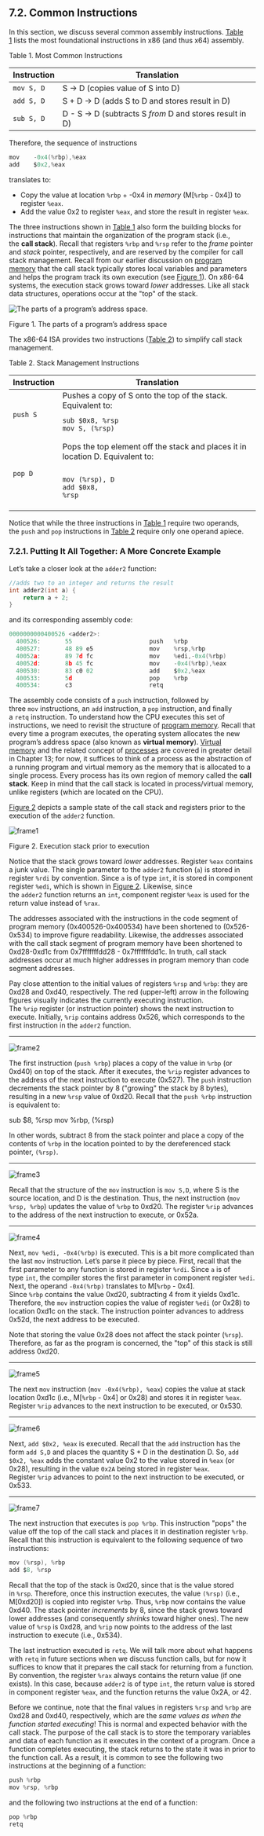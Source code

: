 ## 7.2. Common Instructions

In this section, we discuss several common assembly instructions. [Table 1](https://diveintosystems.org/book/C7-x86_64/common.html#Basic) lists the most foundational instructions in x86 (and thus x64) assembly.

Table 1. Most Common Instructions

|Instruction|Translation|
|---|---|
|`mov S, D`|S → D (copies value of S into D)|
|`add S, D`|S + D → D (adds S to D and stores result in D)|
|`sub S, D`|D - S → D (subtracts S _from_ D and stores result in D)|

Therefore, the sequence of instructions

```c
mov    -0x4(%rbp),%eax
add    $0x2,%eax
```

translates to:

- Copy the value at location `%rbp` + -0x4 in _memory_ (M[`%rbp` - 0x4]) to register `%eax`.
- Add the value 0x2 to register `%eax`, and store the result in register `%eax`.

The three instructions shown in [Table 1](https://diveintosystems.org/book/C7-x86_64/common.html#Basic) also form the building blocks for instructions that maintain the organization of the program stack (i.e., the **call stack**). Recall that registers `%rbp` and `%rsp` refer to the _frame_ pointer and _stack_ pointer, respectively, and are reserved by the compiler for call stack management. Recall from our earlier discussion on [program memory](https://diveintosystems.org/book/C2-C_depth/scope_memory.html#_parts_of_program_memory_and_scope) that the call stack typically stores local variables and parameters and helps the program track its own execution (see [Figure 1](https://diveintosystems.org/book/C7-x86_64/common.html#ProgramMemory)). On x86-64 systems, the execution stack grows toward _lower_ addresses. Like all stack data structures, operations occur at the "top" of the stack.

![The parts of a program’s address space.](https://diveintosystems.org/book/C7-x86_64/_images/memparts.png)

Figure 1. The parts of a program’s address space

The x86-64 ISA provides two instructions ([Table 2](https://diveintosystems.org/book/C7-x86_64/common.html#Stack)) to simplify call stack management.

Table 2. Stack Management Instructions

| Instruction | Translation                                                                                                                                       |
| ----------- | ------------------------------------------------------------------------------------------------------------------------------------------------- |
| `push S`    | Pushes a copy of S onto the top of the stack. Equivalent to:<br><pre><code>sub $0x8, %rsp<br>mov S, (%rsp)</code></pre>                           |
| `pop D`     | Pops the top element off the stack and places it in location D. Equivalent to:<br><pre><code><br>mov (%rsp), D<br>add $0x8, %rsp<br></code></pre> |
|             |                                                                                                                                                   |

Notice that while the three instructions in [Table 1](https://diveintosystems.org/book/C7-x86_64/common.html#Basic) require two operands, the `push` and `pop` instructions in [Table 2](https://diveintosystems.org/book/C7-x86_64/common.html#Stack) require only one operand apiece.

### [](https://diveintosystems.org/book/C7-x86_64/common.html#_putting_it_all_together_a_more_concrete_example)7.2.1. Putting It All Together: A More Concrete Example

Let’s take a closer look at the `adder2` function:

```c
//adds two to an integer and returns the result
int adder2(int a) {
    return a + 2;
}
```

and its corresponding assembly code:

```c
0000000000400526 <adder2>:
  400526:       55                      push   %rbp
  400527:       48 89 e5                mov    %rsp,%rbp
  40052a:       89 7d fc                mov    %edi,-0x4(%rbp)
  40052d:       8b 45 fc                mov    -0x4(%rbp),%eax
  400530:       83 c0 02                add    $0x2,%eax
  400533:       5d                      pop    %rbp
  400534:       c3                      retq
```

The assembly code consists of a `push` instruction, followed by three `mov` instructions, an `add` instruction, a `pop` instruction, and finally a `retq` instruction. To understand how the CPU executes this set of instructions, we need to revisit the structure of [program memory](https://diveintosystems.org/book/C2-C_depth/scope_memory.html#_parts_of_program_memory_and_scope). Recall that every time a program executes, the operating system allocates the new program’s address space (also known as **virtual memory**). [Virtual memory](https://diveintosystems.org/book/C13-OS/vm.html#_virtual_memory) and the related concept of [processes](https://diveintosystems.org/book/C13-OS/processes.html#_processes) are covered in greater detail in Chapter 13; for now, it suffices to think of a process as the abstraction of a running program and virtual memory as the memory that is allocated to a single process. Every process has its own region of memory called the **call stack**. Keep in mind that the call stack is located in process/virtual memory, unlike registers (which are located on the CPU).

[Figure 2](https://diveintosystems.org/book/C7-x86_64/common.html#InitialStep) depicts a sample state of the call stack and registers prior to the execution of the `adder2` function.

![frame1](https://diveintosystems.org/book/C7-x86_64/_images/ex1_1.png)

Figure 2. Execution stack prior to execution

Notice that the stack grows toward _lower_ addresses. Register `%eax` contains a junk value. The single parameter to the `adder2` function (`a`) is stored in register `%rdi` by convention. Since `a` is of type `int`, it is stored in component register `%edi`, which is shown in [Figure 2](https://diveintosystems.org/book/C7-x86_64/common.html#InitialStep). Likewise, since the `adder2` function returns an `int`, component register `%eax` is used for the return value instead of `%rax`.

The addresses associated with the instructions in the code segment of program memory (0x400526-0x400534) have been shortened to (0x526-0x534) to improve figure readability. Likewise, the addresses associated with the call stack segment of program memory have been shortened to 0xd28-0xd1c from 0x7fffffffdd28 - 0x7fffffffdd1c. In truth, call stack addresses occur at much higher addresses in program memory than code segment addresses.

Pay close attention to the initial values of registers `%rsp` and `%rbp`: they are 0xd28 and 0xd40, respectively. The red (upper-left) arrow in the following figures visually indicates the currently executing instruction. The `%rip` register (or instruction pointer) shows the next instruction to execute. Initially, `%rip` contains address 0x526, which corresponds to the first instruction in the `adder2` function.

---

![frame2](https://diveintosystems.org/book/C7-x86_64/_images/ex1_2.png)

The first instruction (`push %rbp`) places a copy of the value in `%rbp` (or 0xd40) on top of the stack. After it executes, the `%rip` register advances to the address of the next instruction to execute (0x527). The `push` instruction decrements the stack pointer by 8 ("growing" the stack by 8 bytes), resulting in a new `%rsp` value of 0xd20. Recall that the `push %rbp` instruction is equivalent to:

sub $8, %rsp
mov %rbp, (%rsp)

In other words, subtract 8 from the stack pointer and place a copy of the contents of `%rbp` in the location pointed to by the dereferenced stack pointer, `(%rsp)`.

---

![frame3](https://diveintosystems.org/book/C7-x86_64/_images/ex1_3.png)

Recall that the structure of the `mov` instruction is `mov S,D`, where S is the source location, and D is the destination. Thus, the next instruction (`mov %rsp, %rbp`) updates the value of `%rbp` to 0xd20. The register `%rip` advances to the address of the next instruction to execute, or 0x52a.

---

![frame4](https://diveintosystems.org/book/C7-x86_64/_images/ex1_4.png)

Next, `mov %edi, -0x4(%rbp)` is executed. This is a bit more complicated than the last `mov` instruction. Let’s parse it piece by piece. First, recall that the first parameter to any function is stored in register `%rdi`. Since `a` is of type `int`, the compiler stores the first parameter in component register `%edi`. Next, the operand `-0x4(%rbp)` translates to M[`%rbp` - 0x4]. Since `%rbp` contains the value 0xd20, subtracting 4 from it yields 0xd1c. Therefore, the `mov` instruction copies the value of register `%edi` (or 0x28) to location 0xd1c on the stack. The instruction pointer advances to address 0x52d, the next address to be executed.

Note that storing the value 0x28 does not affect the stack pointer (`%rsp`). Therefore, as far as the program is concerned, the "top" of this stack is still address 0xd20.

---

![frame5](https://diveintosystems.org/book/C7-x86_64/_images/ex1_5.png)

The next `mov` instruction (`mov -0x4(%rbp), %eax`) copies the value at stack location 0xd1c (i.e., M[`%rbp` - 0x4] or 0x28) and stores it in register `%eax`. Register `%rip` advances to the next instruction to be executed, or 0x530.

---

![frame6](https://diveintosystems.org/book/C7-x86_64/_images/ex1_6.png)

Next, `add $0x2, %eax` is executed. Recall that the `add` instruction has the form `add S,D` and places the quantity S + D in the destination D. So, `add $0x2, %eax` adds the constant value 0x2 to the value stored in `%eax` (or 0x28), resulting in the value `0x2A` being stored in register `%eax`. Register `%rip` advances to point to the next instruction to be executed, or 0x533.

---

![frame7](https://diveintosystems.org/book/C7-x86_64/_images/ex1_7.png)

The next instruction that executes is `pop %rbp`. This instruction "pops" the value off the top of the call stack and places it in destination register `%rbp`. Recall that this instruction is equivalent to the following sequence of two instructions:

```c
mov (%rsp), %rbp
add $8, %rsp
```

Recall that the top of the stack is 0xd20, since that is the value stored in `%rsp`. Therefore, once this instruction executes, the value `(%rsp)` (i.e., M[0xd20]) is copied into register `%rbp`. Thus, `%rbp` now contains the value 0xd40. The stack pointer _increments_ by 8, since the stack grows toward lower addresses (and consequently _shrinks_ toward higher ones). The new value of `%rsp` is 0xd28, and `%rip` now points to the address of the last instruction to execute (i.e., 0x534).

The last instruction executed is `retq`. We will talk more about what happens with `retq` in future sections when we discuss function calls, but for now it suffices to know that it prepares the call stack for returning from a function. By convention, the register `%rax` always contains the return value (if one exists). In this case, because `adder2` is of type `int`, the return value is stored in component register `%eax`, and the function returns the value 0x2A, or 42.

Before we continue, note that the final values in registers `%rsp` and `%rbp` are 0xd28 and 0xd40, respectively, which are the _same values as when the function started executing_! This is normal and expected behavior with the call stack. The purpose of the call stack is to store the temporary variables and data of each function as it executes in the context of a program. Once a function completes executing, the stack returns to the state it was in prior to the function call. As a result, it is common to see the following two instructions at the beginning of a function:

```c
push %rbp
mov %rsp, %rbp
```

and the following two instructions at the end of a function:

```c
pop %rbp
retq
```